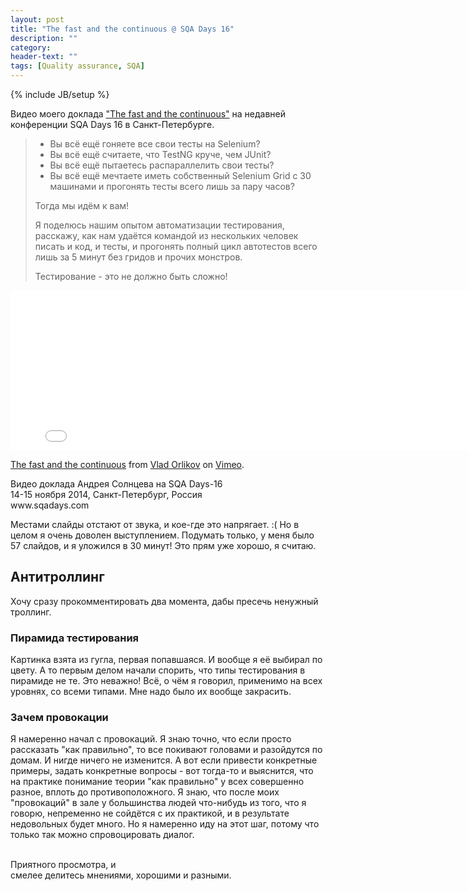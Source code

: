 ```yaml
---
layout: post
title: "The fast and the continuous @ SQA Days 16"
description: ""
category:
header-text: ""
tags: [Quality assurance, SQA]
---
```

{% include JB/setup %}

Видео моего доклада ["The fast and the continuous"](http://sqadays.com/ru/talk/25882) на недавней конференции SQA Days 16 в Санкт-Петербурге.

> * Вы всё ещё гоняете все свои тесты на Selenium?
> * Вы всё ещё считаете, что TestNG круче, чем JUnit?
> * Вы всё ещё пытаетесь распараллелить свои тесты?
> * Вы всё ещё мечтаете иметь собственный Selenium Grid с 30 машинами и прогонять тесты всего лишь за пару часов?
>
>Тогда мы идём к вам!
>
>Я поделюсь нашим опытом автоматизации тестирования, расскажу, как нам удаётся командой из нескольких человек писать и код, и тесты, и прогонять полный цикл автотестов всего лишь за 5 минут без гридов и прочих монстров.
>
>Тестирование - это не должно быть сложно!

<iframe src="//player.vimeo.com/video/114339032" width="800" height="256" frameborder="0" webkitallowfullscreen mozallowfullscreen allowfullscreen></iframe> <p><a href="http://vimeo.com/114339032">The fast and the continuous</a> from <a href="http://vimeo.com/orlikov">Vlad Orlikov</a> on <a href="https://vimeo.com">Vimeo</a>.</p> <p>Видео доклада Андрея Солнцева на SQA Days-16<br /> 14-15 ноября 2014, Санкт-Петербург, Россия<br /> www.sqadays.com</p>

Местами слайды отстают от звука, и кое-где это напрягает. :(
Но в целом я очень доволен выступлением. Подумать только, у меня было 57 слайдов, и я уложился в 30 минут! 
Это прям уже хорошо, я считаю. 

## Антитроллинг
Хочу сразу прокомментировать два момента, дабы пресечь ненужный троллинг.

### Пирамида тестирования 

Картинка взята из гугла, первая попавшаяся. И вообще я её выбирал по цвету. А то первым делом начали 
спорить, что типы тестирования в пирамиде не те. Это неважно! Всё, о чём я говорил, применимо на всех уровнях, со всеми
типами. Мне надо было их вообще закрасить.

### Зачем провокации
 
Я намеренно начал с провокаций. Я знаю точно, что если просто рассказать "как правильно", то все покивают головами
и разойдутся по домам. И нигде ничего не изменится. А вот если привести конкретные примеры, задать конкретные вопросы - 
вот тогда-то и выяснится, что на практике понимание теории "как правильно" у всех совершенно разное, вплоть до 
противоположного. Я знаю, что после моих "провокаций" в зале у большинства людей что-нибудь из того, что я говорю,
непременно не сойдётся с их практикой, и в результате недовольных будет много. Но я намеренно иду на этот шаг, потому
что только так можно спровоцировать диалог. 
 
<br/>
Приятного просмотра, и <br/>
смелее делитесь мнениями, хорошими и разными.

<br/>